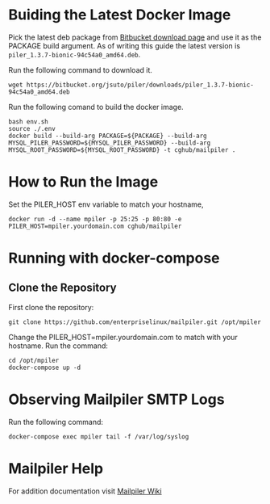 # Buiding the Latest Docker Image 

Pick the latest deb package from [Bitbucket download page](https://bitbucket.org/jsuto/piler/downloads/) and use it as the PACKAGE build argument. As of writing  this guide the latest version is `piler_1.3.7-bionic-94c54a0_amd64.deb`.

Run the following command to download it.

```
wget https://bitbucket.org/jsuto/piler/downloads/piler_1.3.7-bionic-94c54a0_amd64.deb
```
Run the following comand to build the docker image. 

```
bash env.sh
source ./.env 
docker build --build-arg PACKAGE=${PACKAGE} --build-arg MYSQL_PILER_PASSWORD=${MYSQL_PILER_PASSWORD} --build-arg MYSQL_ROOT_PASSWORD=${MYSQL_ROOT_PASSWORD} -t cghub/mailpiler .
```

# How to Run the Image

Set the PILER_HOST env variable to match your hostname, 

```
docker run -d --name mpiler -p 25:25 -p 80:80 -e PILER_HOST=mpiler.yourdomain.com cghub/mailpiler
```
# Running with docker-compose

## Clone the Repository

First clone the repository:

```
git clone https://github.com/enterpriselinux/mailpiler.git /opt/mpiler
```

Change the PILER_HOST=mpiler.yourdomain.com to match with your hostname. Run the command:

```
cd /opt/mpiler
docker-compose up -d
```
# Observing Mailpiler SMTP Logs

Run the following command:

```
docker-compose exec mpiler tail -f /var/log/syslog
```

# Mailpiler Help

For addition documentation visit [Mailpiler Wiki](http://www.mailpiler.org/wiki/current:index)

